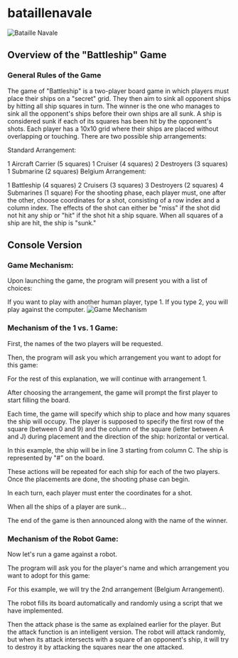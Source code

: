 # bataillenavale
![Bataille Navale](https://www.logicieleducatif.fr/vignette/bataille-navale/815624-vignette_600.jpg)
##  Overview of the "Battleship" Game
### General Rules of the Game
The game of "Battleship" is a two-player board game in which players must place their ships on a "secret" grid. They then aim to sink all opponent ships by hitting all ship squares in turn. The winner is the one who manages to sink all the opponent's ships before their own ships are all sunk. A ship is considered sunk if each of its squares has been hit by the opponent's shots. Each player has a 10x10 grid where their ships are placed without overlapping or touching. There are two possible ship arrangements:

Standard Arrangement:

1 Aircraft Carrier (5 squares)
1 Cruiser (4 squares)
2 Destroyers (3 squares)
1 Submarine (2 squares)
Belgium Arrangement:

1 Battleship (4 squares)
2 Cruisers (3 squares)
3 Destroyers (2 squares)
4 Submarines (1 square)
For the shooting phase, each player must, one after the other, choose coordinates for a shot, consisting of a row index and a column index. The effects of the shot can either be "miss" if the shot did not hit any ship or "hit" if the shot hit a ship square. When all squares of a ship are hit, the ship is "sunk."
## Console Version

### Game Mechanism:

Upon launching the game, the program will present you with a list of choices:

If you want to play with another human player, type 1. If you type 2, you will play against the computer.
![Game Mechanism](https://img.genial.ly/603573c0d5d0c10a0b2726e2/162e7f0e-8a92-47fd-8f80-44cb5abd34cf.png)


### Mechanism of the 1 vs. 1 Game:

First, the names of the two players will be requested.

Then, the program will ask you which arrangement you want to adopt for this game:

For the rest of this explanation, we will continue with arrangement 1.

After choosing the arrangement, the game will prompt the first player to start filling the board.

Each time, the game will specify which ship to place and how many squares the ship will occupy.
The player is supposed to specify the first row of the square (between 0 and 9) and the column of the square (letter between A and J) during placement and the direction of the ship: horizontal or vertical.

In this example, the ship will be in line 3 starting from column C.
The ship is represented by "#" on the board.

These actions will be repeated for each ship for each of the two players.
Once the placements are done, the shooting phase can begin.

In each turn, each player must enter the coordinates for a shot.

When all the ships of a player are sunk...

The end of the game is then announced along with the name of the winner.

### Mechanism of the Robot Game:

Now let's run a game against a robot.

The program will ask you for the player's name and which arrangement you want to adopt for this game:

For this example, we will try the 2nd arrangement (Belgium Arrangement).

The robot fills its board automatically and randomly using a script that we have implemented.

Then the attack phase is the same as explained earlier for the player. But the attack function is an intelligent version. The robot will attack randomly, but when its attack intersects with a square of an opponent's ship, it will try to destroy it by attacking the squares near the one attacked.

